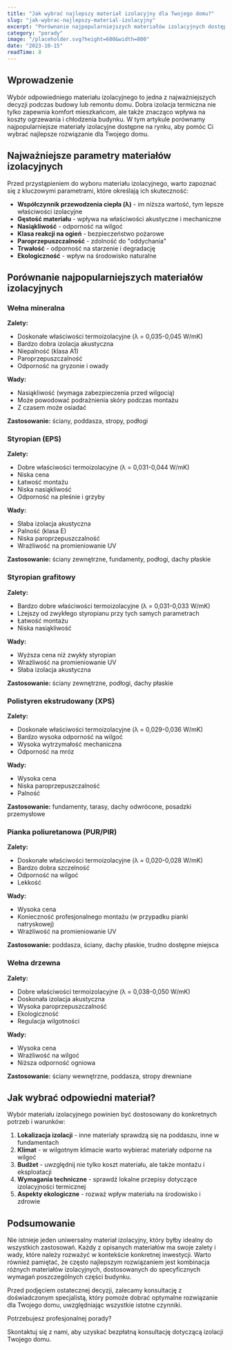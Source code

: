 ```yaml
---
title: "Jak wybrać najlepszy materiał izolacyjny dla Twojego domu?"
slug: "jak-wybrac-najlepszy-material-izolacyjny"
excerpt: "Porównanie najpopularniejszych materiałów izolacyjnych dostępnych na rynku. Dowiedz się, który będzie najlepszy dla Twojego domu."
category: "porady"
image: "/placeholder.svg?height=600&width=800"
date: "2023-10-15"
readTime: 8
---
```


## Wprowadzenie

Wybór odpowiedniego materiału izolacyjnego to jedna z najważniejszych decyzji podczas budowy lub remontu domu. Dobra izolacja termiczna nie tylko zapewnia komfort mieszkańcom, ale także znacząco wpływa na koszty ogrzewania i chłodzenia budynku. W tym artykule porównamy najpopularniejsze materiały izolacyjne dostępne na rynku, aby pomóc Ci wybrać najlepsze rozwiązanie dla Twojego domu.

## Najważniejsze parametry materiałów izolacyjnych

Przed przystąpieniem do wyboru materiału izolacyjnego, warto zapoznać się z kluczowymi parametrami, które określają ich skuteczność:

-   **Współczynnik przewodzenia ciepła (λ)** - im niższa wartość, tym lepsze właściwości izolacyjne
-   **Gęstość materiału** - wpływa na właściwości akustyczne i mechaniczne
-   **Nasiąkliwość** - odporność na wilgoć
-   **Klasa reakcji na ogień** - bezpieczeństwo pożarowe
-   **Paroprzepuszczalność** - zdolność do "oddychania"
-   **Trwałość** - odporność na starzenie i degradację
-   **Ekologiczność** - wpływ na środowisko naturalne

## Porównanie najpopularniejszych materiałów izolacyjnych

### Wełna mineralna

**Zalety:**

-   Doskonałe właściwości termoizolacyjne (λ = 0,035-0,045 W/mK)
-   Bardzo dobra izolacja akustyczna
-   Niepalność (klasa A1)
-   Paroprzepuszczalność
-   Odporność na gryzonie i owady

**Wady:**

-   Nasiąkliwość (wymaga zabezpieczenia przed wilgocią)
-   Może powodować podrażnienia skóry podczas montażu
-   Z czasem może osiadać

**Zastosowanie:** ściany, poddasza, stropy, podłogi

### Styropian (EPS)

**Zalety:**

-   Dobre właściwości termoizolacyjne (λ = 0,031-0,044 W/mK)
-   Niska cena
-   Łatwość montażu
-   Niska nasiąkliwość
-   Odporność na pleśnie i grzyby

**Wady:**

-   Słaba izolacja akustyczna
-   Palność (klasa E)
-   Niska paroprzepuszczalność
-   Wrażliwość na promieniowanie UV

**Zastosowanie:** ściany zewnętrzne, fundamenty, podłogi, dachy płaskie

### Styropian grafitowy

**Zalety:**

-   Bardzo dobre właściwości termoizolacyjne (λ = 0,031-0,033 W/mK)
-   Lżejszy od zwykłego styropianu przy tych samych parametrach
-   Łatwość montażu
-   Niska nasiąkliwość

**Wady:**

-   Wyższa cena niż zwykły styropian
-   Wrażliwość na promieniowanie UV
-   Słaba izolacja akustyczna

**Zastosowanie:** ściany zewnętrzne, podłogi, dachy płaskie

### Polistyren ekstrudowany (XPS)

**Zalety:**

-   Doskonałe właściwości termoizolacyjne (λ = 0,029-0,036 W/mK)
-   Bardzo wysoka odporność na wilgoć
-   Wysoka wytrzymałość mechaniczna
-   Odporność na mróz

**Wady:**

-   Wysoka cena
-   Niska paroprzepuszczalność
-   Palność

**Zastosowanie:** fundamenty, tarasy, dachy odwrócone, posadzki przemysłowe

### Pianka poliuretanowa (PUR/PIR)

**Zalety:**

-   Doskonałe właściwości termoizolacyjne (λ = 0,020-0,028 W/mK)
-   Bardzo dobra szczelność
-   Odporność na wilgoć
-   Lekkość

**Wady:**

-   Wysoka cena
-   Konieczność profesjonalnego montażu (w przypadku pianki natryskowej)
-   Wrażliwość na promieniowanie UV

**Zastosowanie:** poddasza, ściany, dachy płaskie, trudno dostępne miejsca

### Wełna drzewna

**Zalety:**

-   Dobre właściwości termoizolacyjne (λ = 0,038-0,050 W/mK)
-   Doskonała izolacja akustyczna
-   Wysoka paroprzepuszczalność
-   Ekologiczność
-   Regulacja wilgotności

**Wady:**

-   Wysoka cena
-   Wrażliwość na wilgoć
-   Niższa odporność ogniowa

**Zastosowanie:** ściany wewnętrzne, poddasza, stropy drewniane

## Jak wybrać odpowiedni materiał?

Wybór materiału izolacyjnego powinien być dostosowany do konkretnych potrzeb i warunków:

1. **Lokalizacja izolacji** - inne materiały sprawdzą się na poddaszu, inne w fundamentach
2. **Klimat** - w wilgotnym klimacie warto wybierać materiały odporne na wilgoć
3. **Budżet** - uwzględnij nie tylko koszt materiału, ale także montażu i eksploatacji
4. **Wymagania techniczne** - sprawdź lokalne przepisy dotyczące izolacyjności termicznej
5. **Aspekty ekologiczne** - rozważ wpływ materiału na środowisko i zdrowie

## Podsumowanie

Nie istnieje jeden uniwersalny materiał izolacyjny, który byłby idealny do wszystkich zastosowań. Każdy z opisanych materiałów ma swoje zalety i wady, które należy rozważyć w kontekście konkretnej inwestycji. Warto również pamiętać, że często najlepszym rozwiązaniem jest kombinacja różnych materiałów izolacyjnych, dostosowanych do specyficznych wymagań poszczególnych części budynku.

Przed podjęciem ostatecznej decyzji, zalecamy konsultację z doświadczonym specjalistą, który pomoże dobrać optymalne rozwiązanie dla Twojego domu, uwzględniając wszystkie istotne czynniki.

<div class="my-8 p-4 bg-gray-100 rounded-lg">
  <p class="font-semibold">Potrzebujesz profesjonalnej porady?</p>
  <p>Skontaktuj się z nami, aby uzyskać bezpłatną konsultację dotyczącą izolacji Twojego domu.</p>
</div>
